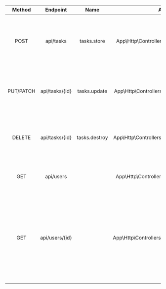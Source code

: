 |  Method   |    Endpoint    |     Name      |                   Action                    |                                                                                Description                                                                                |
| :-------: | :------------: | :-----------: | :-----------------------------------------: | :-----------------------------------------------------------------------------------------------------------------------------------------------------------------------: |
|   POST    |   api/tasks    |  tasks.store  |  App\Http\Controllers\TaskController@store  |                                                      tasks テーブルにレコードを新規作成する。タスクの新規追加をする                                                       |
| PUT/PATCH | api/tasks/{id} | tasks.update  | App\Http\Controllers\TaskController@update  |                                                       tasks テーブルの id のレコードを更新する。タスクの編集をする                                                        |
|  DELETE   | api/tasks/{id} | tasks.destroy | App\Http\Controllers\TaskController@destroy |                                                       tasks テーブルの id のレコードを削除する。タスクの削除をする                                                        |
|    GET    |   api/users    |               |  App\Http\Controllers\UserController@index  |                                                                  ログインされたユーザーの id を取得する                                                                   |
|    GET    | api/users/{id} |               | App\Http\Controllers\UserController@getTask | ログインしている user の id に一致する tasks テーブルのレコードを取得する、トップページでユーザー毎のタスク一覧を表示する |
